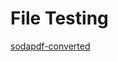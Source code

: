 # File Testing


[sodapdf-converted](https://docs-api-qa.cloudlabs.ai/repos/raw.githubusercontent.com/Rabin-spektra/Demo-Repo/main/cloned-test-file-img/files/sodapdf-converted.pdf)